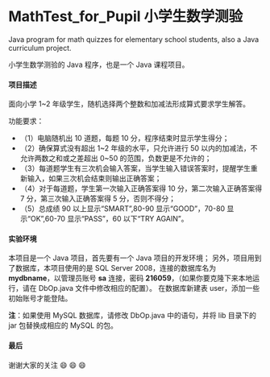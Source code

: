 # MathTest_for_Pupil 小学生数学测验

Java program for math quizzes for elementary school students, also a Java curriculum project.

小学生数学测验的 Java 程序，也是一个 Java 课程项目。

#### 项目描述

面向小学 1\~2 年级学生，随机选择两个整数和加减法形成算式要求学生解答。

功能要求：

+ （1）电脑随机出 10 道题，每题 10 分，程序结束时显示学生得分；
+ （2）确保算式没有超出 1\~2 年级的水平，只允许进行 50 以内的加减法，不允许两数之和或之差超出 0\~50 的范围，负数更是不允许的；
+ （3）每道题学生有三次机会输入答案，当学生输入错误答案时，提醒学生重新输入，如果三次机会结束则输出正确答案；
+ （4）对于每道题，学生第一次输入正确答案得 10 分，第二次输入正确答案得 7 分，第三次输入正确答案得 5 分，否则不得分；
+ （5）总成绩 90 以上显示“SMART”,80-90 显示“GOOD”，70-80 显示“OK”,60-70 显示“PASS”，60 以下“TRY AGAIN”。

#### 实验环境

本项目是一个 Java 项目，首先要有一个 Java 项目的开发环境；
另外，项目用到了数据库，本项目使用的是 SQL Server 2008，连接的数据库名为 **mydbname**，以管理员账号 **sa** 连接，密码 **216059**，（如果你要克隆下来本地运行，请在 DbOp.java 文件中修改相应的配置）。
在数据库新建表 user，添加一些初始账号才能登陆。

**注**：如果使用 MySQL 数据库，请修改 DbOp.java 中的语句，并将 lib 目录下的 jar 包替换成相应的 MySQL 的包。

#### 最后

谢谢大家的关注 😄 😄 😄
